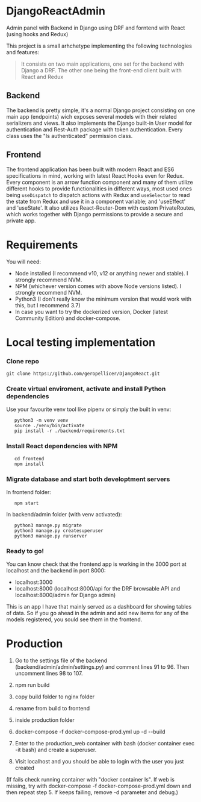 # DjangoReactAdmin
Admin panel with Backend in Django using DRF and forntend with React (using hooks and Redux)


This project is a small arhchetype implementing the following technologies and features:

> It consists on two main applications, one set for the backend with Django a DRF. 
> The other one being the front-end client built with React and Redux

## Backend
The backend is pretty simple, it's a normal Django project consisting on one main app (endpoints) wich exposes several models with their related serializers and views.
It also implements the Django built-in User model for authentication and Rest-Auth package with token authentication. Every class uses the "Is authenticated" permission class.

## Frontend
The frontend application has been built with modern React and ES6 specifications in mind, working with latest React Hooks even for Redux. Every component is an arrow function component
and many of them utilize different hooks to provide functionalities in different ways, most used ones being `useDispatch` to dispatch actions with Redux and `useSelector` to read the state from Redux and use it in a component variable; and 'useEffect' and 'useState'.
It also utilizes React-Router-Dom with custom PrivateRoutes, which works together with Django permissions to provide a secure and private app.


# Requirements
You will need:
- Node installed (I recommend v10, v12 or anything newer and stable). I strongly recommend NVM.
- NPM (whichever version comes with above Node versions listed). I strongly recommend NVM.
- Python3 (I don't really know the minimum version that would work with this, but I recommend 3.7)
- In case you want to try the dockerized version, Docker (latest Community Edition) and docker-compose.

# Local testing implementation

### Clone repo
```
git clone https://github.com/geropellicer/DjangoReact.git
```

### Create virtual enviroment, activate and install Python dependencies
Use your favourite venv tool like pipenv or simply the built in venv:
```
   python3 -m venv venv
   source ./venv/bin/activate
   pip install -r ./backend/requirements.txt
   ```
   
### Install React dependencies with NPM
```
   cd frontend
   npm install
   ```
   

### Migrate database and start both developtment servers 
In frontend folder:
```
   npm start
```

In backend/admin folder (with venv activated):
```
   python3 manage.py migrate
   python3 manage.py createsuperuser
   python3 manage.py runserver
```

### Ready to go!

You can know check that the frontend app is working in the 3000 port at localhost and the backend in port 8000:
- localhost:3000
- localhost:8000 (localhost:8000/api for the DRF browsable API and localhost:8000/admin for Django admin)

This is an app I have that mainly served as a dashboard for showing tables of data. So if you go ahead in the admin and add new items for any of the models registered, you sould see them in the frontend. 


# Production

1) Go to the settings file of the backend (backend/admin/admin/settings.py) and comment lines 91 to 96. Then uncomment lines 98 to 107.

2) npm run build

3) copy build folder to nginx folder

4) rename from build to frontend

5) inside production folder

6) docker-compose -f docker-compose-prod.yml up -d --build

7) Enter to the production_web container with bash (docker container exec -it <id of the container> bash) and create a superuser.

8) Visit localhost and you should be able to login with the user you just created

(If fails check running container with "docker container ls". If web is missing, try with docker-compose -f docker-compose-prod.yml down and then repeat step 5. If keeps failing, remove -d parameter and debug.)